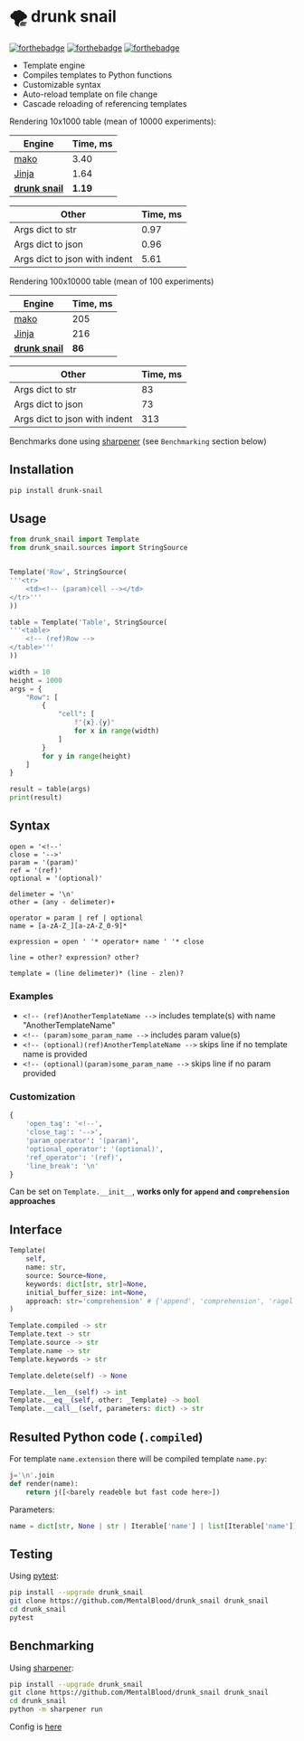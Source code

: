# 🌪️ drunk snail

[![forthebadge](https://forthebadge.com/images/badges/made-with-c.svg)](https://forthebadge.com) [![forthebadge](https://forthebadge.com/images/badges/powered-by-black-magic.svg)](https://forthebadge.com) [![forthebadge](https://forthebadge.com/images/badges/ages-18.svg)](https://forthebadge.com)



* Template engine
* Compiles templates to Python functions
* Customizable syntax
* Auto-reload template on file change
* Cascade reloading of referencing templates



Rendering 10x1000 table (mean of 10000 experiments):

| Engine                                                        | Time, ms |
| ------------------------------------------------------------- | -------- |
| [mako](https://github.com/sqlalchemy/mako)                    | 3.40     |
| [Jinja](https://github.com/pallets/jinja)                     | 1.64     |
| **[drunk snail](https://github.com/MentalBlood/drunk_snail)** | **1.19** |

| Other                         | Time, ms |
| ----------------------------- | -------- |
| Args dict to str              | 0.97     |
| Args dict to json             | 0.96     |
| Args dict to json with indent | 5.61     |



Rendering 100x10000 table (mean of 100 experiments)

| Engine                                                        | Time, ms |
| ------------------------------------------------------------- | -------- |
| [mako](https://github.com/sqlalchemy/mako)                    | 205      |
| [Jinja](https://github.com/pallets/jinja)                     | 216      |
| **[drunk snail](https://github.com/MentalBlood/drunk_snail)** | **86**   |

| Other                         | Time, ms |
| ----------------------------- | -------- |
| Args dict to str              | 83       |
| Args dict to json             | 73       |
| Args dict to json with indent | 313      |



Benchmarks done using [sharpener](https://github.com/MentalBlood/sharpener) (see `Benchmarking` section below)



## Installation

```bash
pip install drunk-snail
```



## Usage

```python
from drunk_snail import Template
from drunk_snail.sources import StringSource


Template('Row', StringSource(
'''<tr>
    <td><!-- (param)cell --></td>
</tr>'''
))

table = Template('Table', StringSource(
'''<table>
    <!-- (ref)Row -->
</table>'''
))

width = 10
height = 1000
args = {
    "Row": [
        {
            "cell": [
                f"{x}.{y}"
                for x in range(width)
            ]
        }
        for y in range(height)
    ]
}

result = table(args)
print(result)
```



## Syntax

```
open = '<!--'
close = '-->'
param = '(param)'
ref = '(ref)'
optional = '(optional)'

delimeter = '\n'
other = (any - delimeter)+

operator = param | ref | optional
name = [a-zA-Z_][a-zA-Z_0-9]*

expression = open ' '* operator+ name ' '* close

line = other? expression? other?

template = (line delimeter)* (line - zlen)?
```

### Examples

* `<!-- (ref)AnotherTemplateName -->` includes template(s) with name "AnotherTemplateName"
* `<!-- (param)some_param_name -->` includes param value(s)
* `<!-- (optional)(ref)AnotherTemplateName -->` skips line if no template name is provided
* `<!-- (optional)(param)some_param_name -->` skips line if no param provided

### Customization

```python
{
    'open_tag': '<!--',
    'close_tag': '-->',
    'param_operator': '(param)',
    'optional_operator': '(optional)',
    'ref_operator': '(ref)',
    'line_break': '\n'
}
```

Can be set on `Template.__init__`, **works only for `append` and `comprehension` approaches**



## Interface

```python
Template(
    self,
    name: str,
    source: Source=None,
    keywords: dict[str, str]=None,
    initial_buffer_size: int=None,
    approach: str='comprehension' # {'append', 'comprehension', 'ragel'}
)

Template.compiled -> str
Template.text -> str
Template.source -> str
Template.name -> str
Template.keywords -> str

Template.delete(self) -> None

Template.__len__(self) -> int
Template.__eq__(self, other: _Template) -> bool
Template.__call__(self, parameters: dict) -> str
```



## Resulted Python code (`.compiled`)

For template `name.extension` there will be compiled template `name.py`:

```python
j='\n'.join
def render(name):
    return j([<barely readeble but fast code here>])
```

Parameters:

```python
name = dict[str, None | str | Iterable['name'] | list[Iterable['name']]]
```



## Testing

Using [pytest](https://pypi.org/project/pytest/):

```bash
pip install --upgrade drunk_snail
git clone https://github.com/MentalBlood/drunk_snail drunk_snail
cd drunk_snail
pytest
```



## Benchmarking

Using [sharpener](https://github.com/MentalBlood/sharpener):

```bash
pip install --upgrade drunk_snail
git clone https://github.com/MentalBlood/drunk_snail drunk_snail
cd drunk_snail
python -m sharpener run
```

Config is [here](benchmarks/benchmark_default.json)